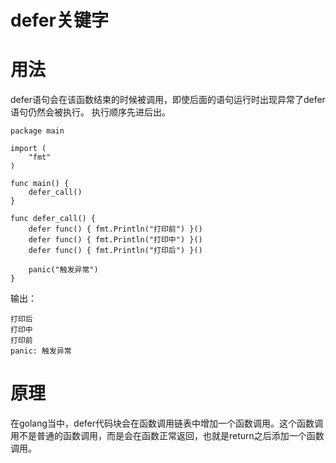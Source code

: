 # defer关键字

# 用法

defer语句会在该函数结束的时候被调用，即使后面的语句运行时出现异常了defer语句仍然会被执行。
执行顺序先进后出。

```
package main

import (
    "fmt"
)

func main() {
    defer_call()
}

func defer_call() {
    defer func() { fmt.Println("打印前") }()
    defer func() { fmt.Println("打印中") }()
    defer func() { fmt.Println("打印后") }()

    panic("触发异常")
}
```

输出：
```
打印后
打印中
打印前
panic: 触发异常
```

# 原理

在golang当中，defer代码块会在函数调用链表中增加一个函数调用。这个函数调用不是普通的函数调用，而是会在函数正常返回，也就是return之后添加一个函数调用。
